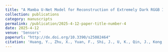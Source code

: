 ```yaml
---
title: "A Mamba U-Net Model for Reconstruction of Extremely Dark RGGB Images"
collection: publications
category: manuscripts
permalink: /publication/2025-4-12-paper-title-number-4
date: 2025-4-12
venue: 'Sensors'
paperurl: "http://dx.doi.org/10.3390/s25082464"
citation: 'Huang, Y., Zhu, X., Yuan, F., Shi, J., U, K., Qin, J., Kong, X., & Peng, Y. (2025). A Mamba U-Net Model for Reconstruction of Extremely Dark RGGB Images. Sensors, 25(8), 2464.'
---
```

